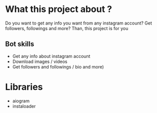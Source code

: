 # What this project about ?

Do you want to get any info you want from any instagram account? Get followers, followings and more? Than, this project is for you

## Bot skills

- Get any info about instagram account
- Download images / videos 
- Get followers and followings / bio and more)




# Libraries 

- aiogram
- instaloader
